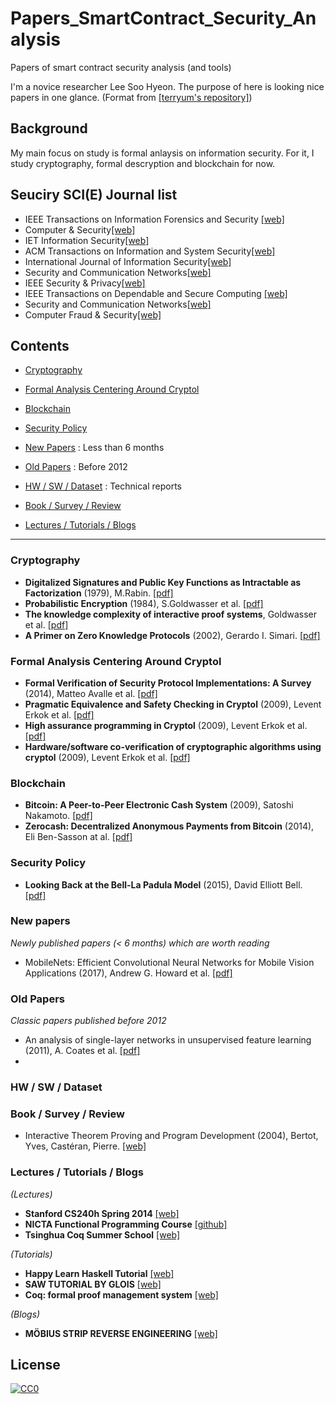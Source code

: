 # Papers_SmartContract_Security_Analysis
Papers of smart contract security analysis (and tools)

I'm a novice researcher Lee Soo Hyeon. The purpose of here is looking nice papers in one glance. (Format from [[terryum's repository]](https://github.com/terryum/awesome-deep-learning-papers))

## Background

My main focus on study is formal anlaysis on information security.
For it, I study cryptography, formal descryption and blockchain for now.


## Seuciry SCI(E) Journal list

* IEEE Transactions on Information Forensics and Security [[web]](http://ieeexplore.ieee.org/xpl/RecentIssue.jsp?punumber=10206)
* Computer & Security[[web]](http://www.elsevier.com/wps/find/journaldescription.cws_home/405877/description#description)
* IET Information Security[[web]](http://www.ietdl.org/IET-IFS)
* ACM Transactions on Information and System Security[[web]](http://tissec.acm.org/)
* International Journal of Information Security[[web]](http://www.springerlink.com/content/107927/)
* Security and Communication Networks[[web]](http://www.wiley.com/bw/journal.asp?ref=1939-0114)
* IEEE Security & Privacy[[web]](	http://www.computer.org/portal/web/security/home)
* IEEE Transactions on Dependable and Secure Computing [[web]](http://www.computer.org/tdsc/)
* Security and Communication Networks[[web]](http://onlinelibrary.wiley.com/journal/10.1002/(ISSN)1939-0122)
* Computer Fraud & Security[[web]](http://www.elsevierscitech.com/nl/cfs/home.asp )


## Contents

* [Cryptography](#cryptography)
* [Formal Analysis Centering Around Cryptol](#formal-analysis-centering-around-cryptol)
* [Blockchain](#blockchain)
* [Security Policy](#security-policy)

* [New Papers](#new-papers) : Less than 6 months
* [Old Papers](#old-papers) : Before 2012
* [HW / SW / Dataset](#hw--sw--dataset) : Technical reports
* [Book / Survey / Review](#book--survey--review)
* [Lectures / Tutorials / Blogs](#lectures--tutorials--blogs)

* * *

### Cryptography
- **Digitalized Signatures and Public Key Functions as Intractable as Factorization** (1979), M.Rabin. [[pdf]](http://publications.csail.mit.edu/lcs/pubs/pdf/MIT-LCS-TR-212.pdf)
- **Probabilistic Encryption** (1984), S.Goldwasser et al. [[pdf]](http://groups.csail.mit.edu/cis/pubs/shafi/1984-jcss.pdf)
- **The knowledge complexity of interactive proof systems**, Goldwasser et al. [[pdf]](https://people.csail.mit.edu/silvio/Selected%20Scientific%20Papers/Proof%20Systems/The_Knowledge_Complexity_Of_Interactive_Proof_Systems.pdf)
- **A Primer on Zero Knowledge Protocols** (2002), Gerardo I. Simari. [[pdf]](http://www.cs.ox.ac.uk/people/gerardo.simari/personal/publications/zkp-simari2002.pdf)


### Formal Analysis Centering Around Cryptol
- **Formal Verification of Security Protocol Implementations: A Survey** (2014), Matteo Avalle et al. [[pdf]](http://alfredo.pironti.eu/research/sites/default/files/cf11.pdf)
- **Pragmatic Equivalence and Safety Checking in Cryptol** (2009), Levent Erkok et al. [[pdf]](http://gauss.ececs.uc.edu/Courses/c4003/lectures/Cryptol/cryptol_PLPV09.pdf)
- **High assurance programming in Cryptol** (2009), Levent Erkok et al. [[pdf]](http://citeseerx.ist.psu.edu/viewdoc/download?doi=10.1.1.595.2905&rep=rep1&type=pdf)
- **Hardware/software co-verification of cryptographic algorithms using cryptol** (2009), Levent Erkok et al. [[pdf]](https://repositories.lib.utexas.edu/bitstream/handle/2152/20110/09fmcad.pdf?sequence=2#page=207
)


### Blockchain
- **Bitcoin: A Peer-to-Peer Electronic Cash System** (2009), Satoshi Nakamoto. [[pdf]](https://bitcoin.org/bitcoin.pdf)
- **Zerocash: Decentralized Anonymous Payments from Bitcoin** (2014), Eli Ben-Sasson at al. [[pdf]](http://zerocash-project.org/media/pdf/zerocash-extended-20140518.pdf)


### Security Policy
- **Looking Back at the Bell-La Padula Model** (2015), David Elliott Bell. [[pdf]](http://www.cs.unc.edu/~anderson/teach/comp790/papers/Bell.pdf)


### New papers
*Newly published papers (< 6 months) which are worth reading*
- MobileNets: Efficient Convolutional Neural Networks for Mobile Vision Applications (2017), Andrew G. Howard et al. [[pdf]](https://arxiv.org/pdf/1704.04861.pdf)


### Old Papers
*Classic papers published before 2012*
- An analysis of single-layer networks in unsupervised feature learning (2011), A. Coates et al. [[pdf]](http://machinelearning.wustl.edu/mlpapers/paper_files/AISTATS2011_CoatesNL11.pdf)
-

### HW / SW / Dataset


### Book / Survey / Review
- Interactive Theorem Proving and Program Development (2004), Bertot, Yves, Castéran, Pierre. [[web]](http://www.springer.com/gp/book/9783540208549)

### Lectures / Tutorials / Blogs

*(Lectures)*
- **Stanford CS240h Spring 2014** [[web]](http://www.scs.stanford.edu/14sp-cs240h/)
- **NICTA Functional Programming Course** [[github]](https://github.com/data61/fp-course)
- **Tsinghua Coq Summer School** [[web]](http://www.labri.fr/perso/casteran/CoqArt/Tsinghua/index.html)

*(Tutorials)*
- **Happy Learn Haskell Tutorial** [[web]](http://www.happylearnhaskelltutorial.com/contents.html)
- **SAW TUTORIAL BY GLOIS** [[web]](https://saw.galois.com/tutorial.html)
- **Coq: formal proof management system** [[web]](https://coq.inria.fr/)


*(Blogs)*
- **MÖBIUS STRIP REVERSE ENGINEERING** [[web]](http://www.msreverseengineering.com/program-analysis-reading-list/)


## License
[![CC0](http://mirrors.creativecommons.org/presskit/buttons/88x31/svg/cc-zero.svg)](https://creativecommons.org/publicdomain/zero/1.0/)
